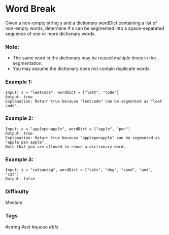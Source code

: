 # Word Break

Given a non-empty string s and a dictionary wordDict containing a list of
non-empty words, determine if s can be segmented into a space-separated
sequence of one or more dictionary words.

### Note:

- The same word in the dictionary may be reused multiple times in the segmentation.
- You may assume the dictionary does not contain duplicate words.

### Example 1:

```
Input: s = "leetcode", wordDict = ["leet", "code"]
Output: true
Explanation: Return true because "leetcode" can be segmented as "leet code".
```

### Example 2:

```
Input: s = "applepenapple", wordDict = ["apple", "pen"]
Output: true
Explanation: Return true because "applepenapple" can be segmented as "apple pen apple".
Note that you are allowed to reuse a dictionary word.
```

### Example 3:

```
Input: s = "catsandog", wordDict = ["cats", "dog", "sand", "and", "cat"]
Output: false
```

### Difficulty

Medium

### Tags

#string #set #queue #bfs
